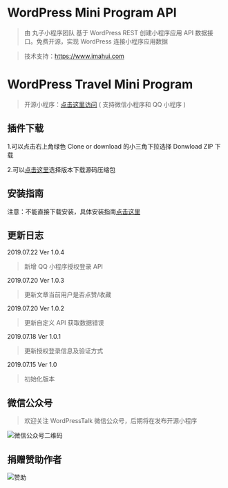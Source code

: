 # WordPress Mini Program API

> 由 丸子小程序团队 基于 WordPress REST 创建小程序应用 API 数据接口。免费开源，实现 WordPress 连接小程序应用数据

> 技术支持：https://www.imahui.com

# WordPress Travel Mini Program

> 开源小程序：[点击这里访问](https://github.com/dchijack/Travel-Mini-Program) ( 支持微信小程序和 QQ 小程序 )

## 插件下载

1.可以点击右上角绿色 Clone or download 的小三角下拉选择 Donwload ZIP 下载

2.可以[点击这里](https://github.com/dchijack/wp-mini-program/releases)选择版本下载源码压缩包

## 安装指南

注意：不能直接下载安装，具体安装指南[点击这里](https://github.com/dchijack/wp-mini-program/wiki/Guide)

## 更新日志

2019.07.22 Ver 1.0.4

> 新增 QQ 小程序授权登录 API

2019.07.20 Ver 1.0.3

> 更新文章当前用户是否点赞/收藏

2019.07.20 Ver 1.0.2

> 更新自定义 API 获取数据错误

2019.07.18 Ver 1.0.1

> 更新授权登录信息及验证方式

2019.07.15 Ver 1.0

> 初始化版本

## 微信公众号

> 欢迎关注 WordPressTalk 微信公众号，后期将在发布开源小程序

![微信公众号二维码](https://github.com/dchijack/WP-REST-API/blob/master/qrcode.jpg)

## 捐赠赞助作者

![赞助](https://www.imahui.com/uploads/praise/praise.jpg)
